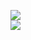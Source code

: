 [![](https://img.shields.io/badge/Made%20With-Github%20Spray-lightgrey.svg?style=for-the-badge&logo=github)](https://github.com/Annihil/github-spray#28700)  
[![](https://i.imgur.com/2DrTn0Z.gif)](https://github.com/Annihil/github-spray)